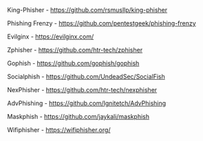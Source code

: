
King-Phisher - https://github.com/rsmusllp/king-phisher

Phishing Frenzy - https://github.com/pentestgeek/phishing-frenzy

Evilginx - https://evilginx.com/

Zphisher - https://github.com/htr-tech/zphisher

Gophish - https://github.com/gophish/gophish

Socialphish - https://github.com/UndeadSec/SocialFish

NexPhisher - https://github.com/htr-tech/nexphisher

AdvPhishing - https://github.com/Ignitetch/AdvPhishing

Maskphish - https://github.com/jaykali/maskphish

Wifiphisher - https://wifiphisher.org/

